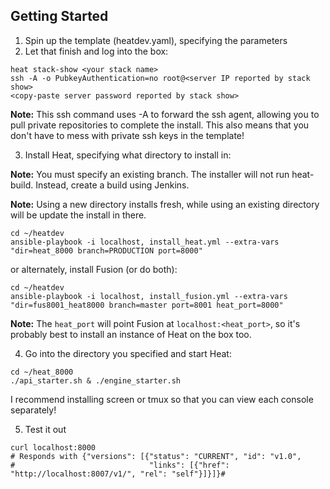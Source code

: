 Getting Started
---------------
1. Spin up the template (heatdev.yaml), specifying the parameters
2. Let that finish and log into the box:
  ```
  heat stack-show <your stack name>
  ssh -A -o PubkeyAuthentication=no root@<server IP reported by stack show>
  <copy-paste server password reported by stack show>
  ```
  **Note:** This ssh command uses -A to forward the ssh agent, allowing you to pull private repositories to complete the install. This also means that you don't have to mess with private ssh keys in the template!

3. Install Heat, specifying what directory to install in:

  **Note:** You must specify an existing branch. The installer will not run heat-build. Instead, create a build using Jenkins.

  **Note:** Using a new directory installs fresh, while using an existing directory will be update the install in there.
  ```
  cd ~/heatdev
  ansible-playbook -i localhost, install_heat.yml --extra-vars "dir=heat_8000 branch=PRODUCTION port=8000"
  ```
  or alternately, install Fusion (or do both):
  ```
  cd ~/heatdev
  ansible-playbook -i localhost, install_fusion.yml --extra-vars "dir=fus8001_heat8000 branch=master port=8001 heat_port=8000"
  ```
  **Note:** The `heat_port` will point Fusion at `localhost:<heat_port>`, so it's probably best to install an instance of Heat on the box too.

4. Go into the directory you specified and start Heat:
  ```
  cd ~/heat_8000
  ./api_starter.sh & ./engine_starter.sh
  ```
  I recommend installing screen or tmux so that you can view each console separately!

5. Test it out
  ```
  curl localhost:8000
  # Responds with {"versions": [{"status": "CURRENT", "id": "v1.0",
  #                              "links": [{"href": "http://localhost:8007/v1/", "rel": "self"}]}]}#
  ```
